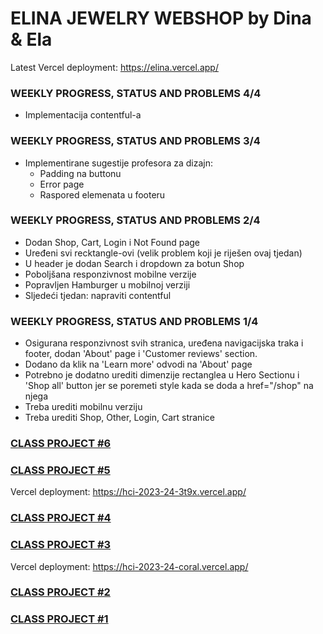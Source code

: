 # ELINA JEWELRY WEBSHOP by Dina & Ela
Latest Vercel deployment: https://elina.vercel.app/

### WEEKLY PROGRESS, STATUS AND PROBLEMS 4/4
- Implementacija contentful-a

### WEEKLY PROGRESS, STATUS AND PROBLEMS 3/4

- Implementirane sugestije profesora za dizajn:
    - Padding na buttonu
    - Error page
    - Raspored elemenata u footeru

### WEEKLY PROGRESS, STATUS AND PROBLEMS 2/4
- Dodan Shop, Cart, Login i Not Found page
- Uređeni svi recktangle-ovi (velik problem koji je riješen ovaj tjedan)
- U header je dodan Search i dropdown za botun Shop
- Poboljšana responzivnost mobilne verzije
- Popravljen Hamburger u mobilnoj verziji
- Sljedeći tjedan: napraviti contentful
 
### WEEKLY PROGRESS, STATUS AND PROBLEMS 1/4

- Osigurana responzivnost svih stranica, uređena navigacijska traka i footer, dodan 'About' page i 'Customer reviews' section.
- Dodano da klik na 'Learn more' odvodi na 'About' page
- Potrebno je dodatno urediti dimenzije rectanglea u Hero Sectionu i 'Shop all' button jer se poremeti style kada se doda a href="/shop" na njega
- Treba urediti mobilnu verziju
- Treba urediti Shop, Other, Login, Cart stranice


### [CLASS PROJECT #6](https://github.com/DinaVrandecic/HCI-2023-24/tree/main/class-projects/class-project-5)
### [CLASS PROJECT #5](https://github.com/DinaVrandecic/HCI-2023-24/tree/main/class-projects/class-project-6)
Vercel deployment: https://hci-2023-24-3t9x.vercel.app/
### [CLASS PROJECT #4](https://github.com/DinaVrandecic/HCI-2023-24/tree/main/class-projects/class-project-4)
### [CLASS PROJECT #3](https://github.com/DinaVrandecic/HCI-2023-24/tree/main/class-projects/class-project-3/my-app)
Vercel deployment: https://hci-2023-24-coral.vercel.app/
### [CLASS PROJECT #2](https://github.com/DinaVrandecic/HCI-2023-24/tree/main/class-projects/class-project-2)
### [CLASS PROJECT #1](https://github.com/DinaVrandecic/HCI-2023-24/tree/main/class-projects/class-project-1)
